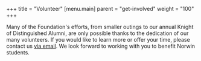 +++
title = "Volunteer"
[menu.main]
  parent = "get-involved"
  weight = "100"
+++

Many of the Foundation's efforts, from smaller outings to our annual Knight of Distinguished Alumni, are only possible thanks to the dedication of our many volunteers. If you would like to learn more or offer your time, please contact us [via email](mailto:hello@nsdcf.org?subject=Volunteer%20Opportunities). We look forward to working with you to benefit Norwin students.
